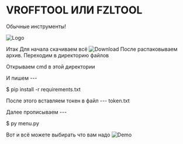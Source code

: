 # VROFFTOOL ИЛИ FZLTOOL

Обычные инструменты!

![Logo](https://i.ibb.co/4JDFMcB/9.png)

Итак
Для начала скачиваем всё
![Download](https://i.yapx.ru/SNHYn.gif)
После распаковываем архив.
Переходим в директорию файлов

Открываем cmd в этой директории

И пишем --- 

$ pip install -r requirements.txt

После этого вставляем токен в файл --- token.txt

Далее прописываем ---

$ py menu.py

Вот и всё можете выбирать что вам надо
![Demo](https://i.yapx.ru/SNHge.gif)

